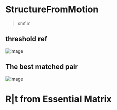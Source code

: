 # StructureFromMotion
>  smf.m
## threshold ref
![image](https://github.com/KYH04444/StructureFromMotion/assets/121211187/65ca7d4c-f5b6-4841-be87-d491d8232211)

## The best matched pair
![image](https://github.com/KYH04444/StructureFromMotion/assets/121211187/24ba24f7-12fd-42ea-96b1-f82e3f856998)

# R|t from Essential Matrix 
